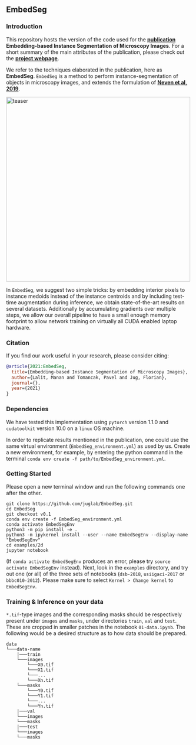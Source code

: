 ## EmbedSeg 

### Introduction
This repository hosts the version of the code used for the **[publication]()** **Embedding-based Instance Segmentation of Microscopy Images**. For a short summary of the main attributes of the publication, please check out the **[project webpage]()**.

We refer to the techniques elaborated in the publication, here as **EmbedSeg**. `EmbedSeg` is a method to perform instance-segmentation of objects in microscopy images, and extends the formulation of **[Neven et al, 2019](https://arxiv.org/abs/1906.11109)**. 

<img src="https://mlbyml.github.io/EmbedSeg_RC/images/teaser/train_images_painted.gif" alt="teaser" width="500"/>


In `EmbedSeg`, we suggest two simple tricks: by embedding interior pixels to instance medoids instead of the instance centroids and by including test-time augmentation during inference, we obtain state-of-the-art results on several datasets. Additionally by accumulating gradients over multiple steps, we allow our overall pipeline to have a small enough memory footprint to allow network training on virtually all CUDA enabled laptop hardware.

### Citation
If you find our work useful in your research, please consider citing:

```bibtex
@article{2021:EmbedSeg,
  title={Embedding-based Instance Segmentation of Microscopy Images},
  author={Lalit, Manan and Tomancak, Pavel and Jug, Florian},
  journal={},
  year={2021}
}
```

### Dependencies 
We have tested this implementation using `pytorch` version 1.1.0 and `cudatoolkit` version 10.0 on a `linux` OS machine. 

In order to replicate results mentioned in the publication, one could use the same virtual environment (`EmbedSeg_environment.yml`) as used by us. Create a new environment, for example,  by entering the python command in the terminal `conda env create -f path/to/EmbedSeg_environment.yml`.

### Getting Started

Please open a new terminal window and run the following commands one after the other.

```shell
git clone https://github.com/juglab/EmbedSeg.git
cd EmbedSeg
git checkout v0.1
conda env create -f EmbedSeg_environment.yml
conda activate EmbedSegEnv
python3 -m pip install -e .
python3 -m ipykernel install --user --name EmbedSegEnv --display-name "EmbedSegEnv"
cd examples/2d
jupyter notebook
```

(If `conda activate EmbedSegEnv` produces an error, please try `source activate EmbedSegEnv` instead). Next, look in the `examples` directory,  and try out one (or all) of the three sets of notebooks (`dsb-2018`, `usiigaci-2017` or `bbbc010-2012`). Please make sure to select `Kernel > Change kernel` to `EmbedSegEnv`. 


### Training & Inference on your data
   
`*.tif`-type images and the corresponding masks should be respectively present under `images` and `masks`, under directories `train`, `val` and `test`. These are cropped in smaller patches in the notebook `01-data.ipynb`. The following would be a desired structure as to how data should be prepared.

```
data
└───data-name
    |───train
	└───images
		└───X0.tif
		└───X1.tif
		└───...
		└───Xn.tif
	└───masks
		└───Y0.tif
		└───Y1.tif
		└───...
		└───Yn.tif
    |───val
	└───images
	└───masks
    |───test
	└───images
	└───masks
```


